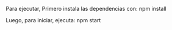 Para ejecutar, Primero instala las dependencias con:
    npm install

Luego, para iniciar, ejecuta:
    npm start